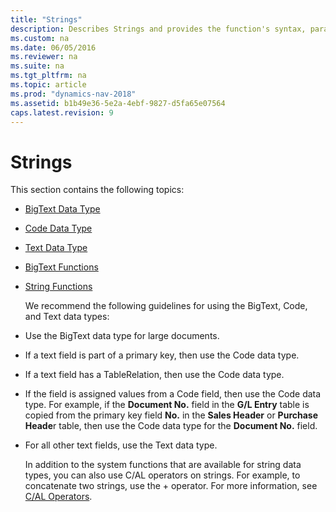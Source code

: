 ```yaml
---
title: "Strings"
description: Describes Strings and provides the function's syntax, parameters, remarks, an example, and additional references.
ms.custom: na
ms.date: 06/05/2016
ms.reviewer: na
ms.suite: na
ms.tgt_pltfrm: na
ms.topic: article
ms.prod: "dynamics-nav-2018"
ms.assetid: b1b49e36-5e2a-4ebf-9827-d5fa65e07564
caps.latest.revision: 9
---
```

# Strings
This section contains the following topics:  

- [BigText Data Type](BigText-Data-Type.md)  

- [Code Data Type](Code-Data-Type.md)  

- [Text Data Type](Text-Data-Type.md)  

- [BigText Functions](BigText-Functions.md)  

- [String Functions](String-Functions.md)  

  We recommend the following guidelines for using the BigText, Code, and Text data types:  

- Use the BigText data type for large documents.  

- If a text field is part of a primary key, then use the Code data type.  

- If a text field has a TableRelation, then use the Code data type.  

- If the field is assigned values from a Code field, then use the Code data type. For example, if the **Document No.** field in the **G/L Entry** table is copied from the primary key field **No.** in the **Sales Header** or **Purchase Heade**r table, then use the Code data type for the **Document No.** field.  

- For all other text fields, use the Text data type.  

  In addition to the system functions that are available for string data types, you can also use C/AL operators on strings. For example, to concatenate two strings, use the + operator. For more information, see [C/AL Operators](C-AL-Operators.md).

